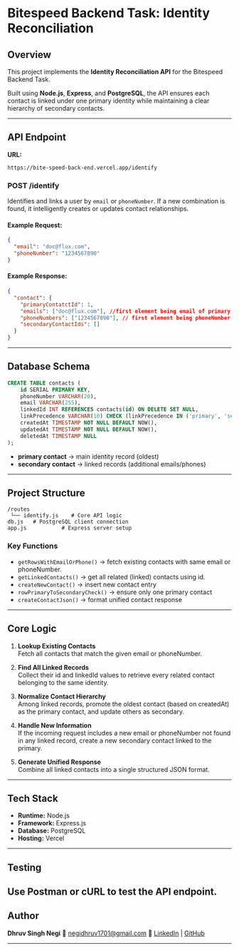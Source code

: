 # Bitespeed Backend Task: Identity Reconciliation

## Overview

This project implements the **Identity Reconciliation API** for the Bitespeed Backend Task.

Built using **Node.js**, **Express**, and **PostgreSQL**, the API ensures each contact is linked under one primary identity while maintaining a clear hierarchy of secondary contacts.

---

## API Endpoint

**URL:**

```
https://bite-speed-back-end.vercel.app/identify
```

### **POST /identify**

Identifies and links a user by `email` or `phoneNumber`.
If a new combination is found, it intelligently creates or updates contact relationships.

#### Example Request:

```json
{
  "email": "doc@flux.com",
  "phoneNumber": "1234567890"
}
```

#### Example Response:

```json
{
  "contact": {
    "primaryContatctId": 1,
    "emails": ["doc@flux.com"], //first element being email of primary contact 
    "phoneNumbers": ["1234567890"], // first element being phoneNumber of primary contact
    "secondaryContactIds": []
  }
}
```

---

## Database Schema

```sql
CREATE TABLE contacts (
    id SERIAL PRIMARY KEY,
    phoneNumber VARCHAR(20),
    email VARCHAR(255),
    linkedId INT REFERENCES contacts(id) ON DELETE SET NULL,
    linkPrecedence VARCHAR(10) CHECK (linkPrecedence IN ('primary', 'secondary')),
    createdAt TIMESTAMP NOT NULL DEFAULT NOW(),
    updatedAt TIMESTAMP NOT NULL DEFAULT NOW(),
    deletedAt TIMESTAMP NULL
);
```

* **primary contact** → main identity record (oldest)
* **secondary contact** → linked records (additional emails/phones)

---

## Project Structure

```
/routes
 └── identify.js    # Core API logic
db.js   # PostgreSQL client connection
app.js           # Express server setup
```

### Key Functions

* `getRowsWithEmailOrPhone()` → fetch existing contacts with same email or phoneNumber.
* `getLinkedContacts()` → get all related (linked) contacts using id.
* `createNewContact()` → insert new contact entry
* `rowPrimaryToSecondaryCheck()` → ensure only one primary contact
* `createContactJson()` → format unified contact response

---

## Core Logic

1. **Lookup Existing Contacts**\
Fetch all contacts that match the given email or phoneNumber.

2. **Find All Linked Records**\
Collect their id and linkedId values to retrieve every related contact belonging to the same identity.

3. **Normalize Contact Hierarchy**\
Among linked records, promote the oldest contact (based on createdAt) as the primary contact, and update others as secondary.

4. **Handle New Information**\
If the incoming request includes a new email or phoneNumber not found in any linked record, create a new secondary contact linked to the primary.

5. **Generate Unified Response**\
Combine all linked contacts into a single structured JSON format.

---

## Tech Stack

* **Runtime:** Node.js
* **Framework:** Express.js
* **Database:** PostgreSQL
* **Hosting:** Vercel

---

## Testing

Use **Postman** or **cURL** to test the API endpoint.
---

## Author

**Dhruv Singh Negi**
📧 [negidhruv1701@gmail.com](mailto:negidhruv1701@gmail.com)
🔗 [LinkedIn](https://linkedin.com/in/dhruv-s-n) | [GitHub](https://github.com/Dhruv1704)

---
